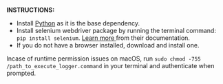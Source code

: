 <b>INSTRUCTIONS:</b>

- Install <a href='https://www.python.org/downloads/'>Python</a> as it is the base dependency.
- Install selenium webdriver package by running the terminal command: `pip install selenium`. <a href='https://www.selenium.dev/documentation/webdriver/getting_started/install_drivers/'> Learn more </a> from their documentation.
- If you do not have a browser installed, download and install one.

Incase of runtime permission issues on macOS, run `sudo chmod -755 /path_to_execute_logger.command` in your terminal and authenticate when prompted.
